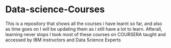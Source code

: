 # Data-science-Courses
This is a repository that shows all the courses i have learnt so far, and also as time goes on I will be updating them as i still have a lot to learn.
Afterall, learning never stops
I took most of these courses on COURSERA taught and accessed by IBM instructors and Data Science Experts
